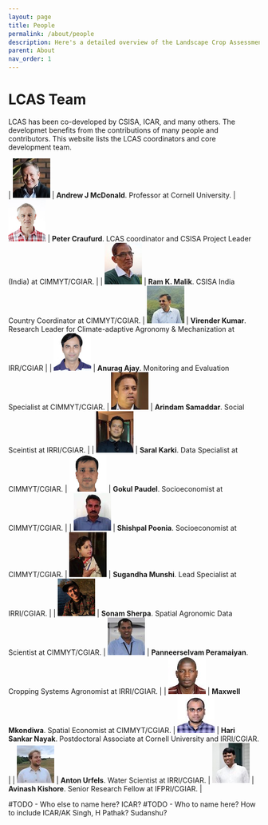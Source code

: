 ```yaml
---
layout: page
title: People
permalink: /about/people
description: Here's a detailed overview of the Landscape Crop Assessment Survey (LCAS), it's modules and how it helps to collect big data that support sustainability transitions in agriculture. 
parent: About
nav_order: 1
---
```


# LCAS Team


LCAS has been co-developed by CSISA, ICAR, and many others. The developmet benefits from the contributions of many people and contributors. This website lists the LCAS coordinators and core development team.




| ![](people/ajm.jpg) | **Andrew J McDonald**. Professor at Cornell University. | ![](people/pc.jpg) | **Peter Craufurd**. LCAS coordinator and CSISA Project Leader (India) at CIMMYT/CGIAR. |
| ![](people/rkm.jpg) | **Ram K. Malik**. CSISA India Country Coordinator at CIMMYT/CGIAR. | ![](people/vk.jpg) | **Virender Kumar**. Research Leader for Climate-adaptive Agronomy & Mechanization at IRR/CGIAR |
| ![](people/aa.jpg) | **Anurag Ajay**. Monitoring and Evaluation Specialist at CIMMYT/CGIAR. | ![](people/as.jpg) | **Arindam Samaddar**. Social Sceintist at IRRI/CGIAR. |
| ![](people/sk.jpg) | **Saral Karki**. Data Specialist at CIMMYT/CGIAR. | ![](people/gp.jpg) | **Gokul Paudel**. Socioeconomist at CIMMYT/CGIAR. |
| ![](people/sp.jpg) | **Shishpal Poonia**. Socioeconomist at CIMMYT/CGIAR. | ![](people/sm.jpg) | **Sugandha Munshi**. Lead Specialist at IRRI/CGIAR. |
| ![](people/ss.jpg) | **Sonam Sherpa**. Spatial Agronomic Data Scientist at CIMMYT/CGIAR. | ![](people/pp.jpg) | **Panneerselvam Peramaiyan**. Cropping Systems Agronomist at IRRI/CGIAR. |
| ![](people/mm.jpg) | **Maxwell Mkondiwa**. Spatial Economist at CIMMYT/CGIAR. | ![](people/hsn.jpg) | **Hari Sankar Nayak**. Postdoctoral Associate at Cornell University and IRRI/CGIAR. |
| ![](people/au.jpg) | **Anton Urfels**. Water Scientist at IRRI/CGIAR. | ![](people/ak.jpg) | **Avinash Kishore**. Senior Research Fellow at IFPRI/CGIAR. |


#TODO - Who else to name here? ICAR?
#TODO - Who to name here? How to include ICAR/AK Singh, H Pathak? Sudanshu?

